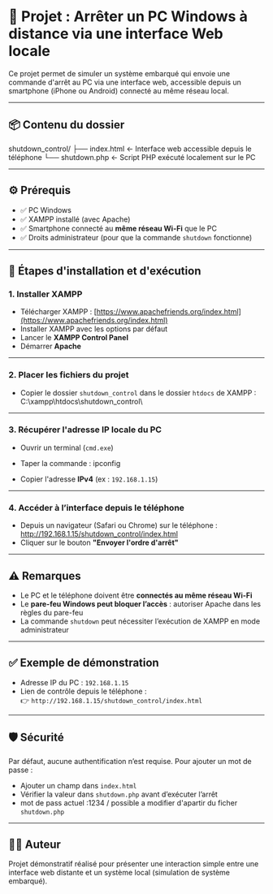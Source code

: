 # 🔌 Projet : Arrêter un PC Windows à distance via une interface Web locale

Ce projet permet de simuler un système embarqué qui envoie une commande d'arrêt au PC via une interface web, accessible depuis un smartphone (iPhone ou Android) connecté au même réseau local.

---

## 📦 Contenu du dossier

shutdown_control/
├── index.html ← Interface web accessible depuis le téléphone
└── shutdown.php ← Script PHP exécuté localement sur le PC

---

## ⚙️ Prérequis

- ✅ PC Windows
- ✅ XAMPP installé (avec Apache)
- ✅ Smartphone connecté au **même réseau Wi-Fi** que le PC
- ✅ Droits administrateur (pour que la commande `shutdown` fonctionne)

---

## 🚀 Étapes d'installation et d'exécution

### 1. Installer XAMPP
- Télécharger XAMPP : [https://www.apachefriends.org/index.html](https://www.apachefriends.org/index.html)
- Installer XAMPP avec les options par défaut
- Lancer le **XAMPP Control Panel**
- Démarrer **Apache**

---

### 2. Placer les fichiers du projet

- Copier le dossier `shutdown_control` dans le dossier `htdocs` de XAMPP :
C:\xampp\htdocs\shutdown_control\
---

### 3. Récupérer l'adresse IP locale du PC

- Ouvrir un terminal (`cmd.exe`)
- Taper la commande : ipconfig

- Copier l'adresse **IPv4** (ex : `192.168.1.15`)

---

### 4. Accéder à l’interface depuis le téléphone

- Depuis un navigateur (Safari ou Chrome) sur le téléphone :
http://192.168.1.15/shutdown_control/index.html
- Cliquer sur le bouton **"Envoyer l'ordre d'arrêt"**

---

## ⚠️ Remarques

- Le PC et le téléphone doivent être **connectés au même réseau Wi-Fi**
- Le **pare-feu Windows peut bloquer l’accès** : autoriser Apache dans les règles du pare-feu
- La commande `shutdown` peut nécessiter l’exécution de XAMPP en mode administrateur

---

## ✅ Exemple de démonstration

- Adresse IP du PC : `192.168.1.15`
- Lien de contrôle depuis le téléphone :  
👉 `http://192.168.1.15/shutdown_control/index.html`

---

## 🛡️ Sécurité

Par défaut, aucune authentification n’est requise. Pour ajouter un mot de passe :
- Ajouter un champ dans `index.html`
- Vérifier la valeur dans `shutdown.php` avant d’exécuter l’arrêt
- mot de pass actuel :1234 / possible a modifier d'apartir du ficher `shutdown.php`
---

## 👨‍💻 Auteur

Projet démonstratif réalisé pour présenter une interaction simple entre une interface web distante et un système local (simulation de système embarqué).
